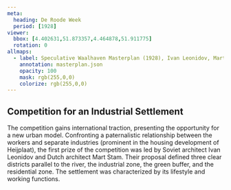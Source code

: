 ```yaml
---
meta:
  heading: De Roode Week
  period: [1928]
viewer:
  bbox: [4.402631,51.873357,4.464878,51.911775]
  rotation: 0
allmaps:
  - label: Speculative Waalhaven Masterplan (1928), Ivan Leonidov, Mart Stam. 2023. 600 x 200 mm. Source; The Berlage.
    annotation: masterplan.json
    opacity: 100
    mask: rgb(255,0,0)
    colorize: rgb(255,0,0)
---
```


## Competition for an Industrial Settlement

 The competition gains international traction, presenting the opportunity for a new urban model. Confronting a paternalistic relationship between the workers and separate industries (prominent in the housing development of Heijplaat), the first prize of the competition was led by Soviet architect Ivan Leonidov and Dutch architect Mart Stam. Their proposal defined three clear districts parallel to the river, the industrial zone, the green buffer, and the residential zone. The settlement was characterized by its lifestyle and working functions.
